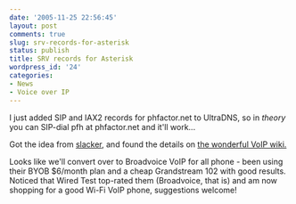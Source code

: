```yaml
---
date: '2005-11-25 22:56:45'
layout: post
comments: true
slug: srv-records-for-asterisk
status: publish
title: SRV records for Asterisk
wordpress_id: '24'
categories:
- News
- Voice over IP
---
```


I just added SIP and IAX2 records for phfactor.net to UltraDNS, so in _theory_ you can SIP-dial pfh at phfactor.net and it'll work... 

Got the idea from [slacker](http://slacker.com/~nugget/asterisk2.php), and found the details on [the wonderful VoIP wiki.](http://www.voip-info.org/wiki-DNS+SRV)

Looks like we'll convert over to Broadvoice VoIP for all phone - been using their BYOB $6/month plan and a cheap Grandstream 102 with good results. Noticed that Wired Test top-rated them (Broadvoice, that is) and am now shopping for a good Wi-Fi VoIP phone, suggestions welcome!
